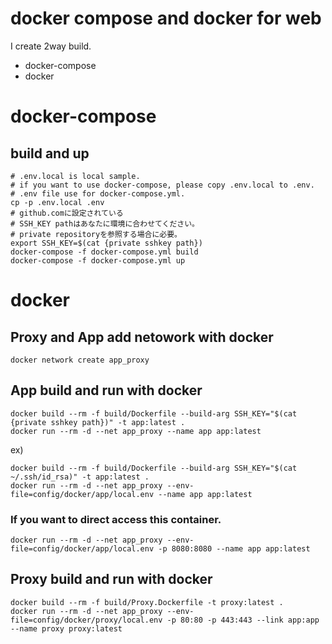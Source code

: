 # docker compose and docker for web 
I create 2way build.
* docker-compose
* docker 

# docker-compose

## build and up
```
# .env.local is local sample.
# if you want to use docker-compose, please copy .env.local to .env.
# .env file use for docker-compose.yml.
cp -p .env.local .env
# github.comに設定されている
# SSH_KEY pathはあなたに環境に合わせてください。
# private repositoryを参照する場合に必要。
export SSH_KEY=$(cat {private sshkey path})
docker-compose -f docker-compose.yml build
docker-compose -f docker-compose.yml up
```

# docker
## Proxy and App add netowork with docker
```
docker network create app_proxy
```

## App build and run with docker
```
docker build --rm -f build/Dockerfile --build-arg SSH_KEY="$(cat {private sshkey path})" -t app:latest . 
docker run --rm -d --net app_proxy --name app app:latest
```
ex)
```
docker build --rm -f build/Dockerfile --build-arg SSH_KEY="$(cat ~/.ssh/id_rsa)" -t app:latest . 
docker run --rm -d --net app_proxy --env-file=config/docker/app/local.env --name app app:latest
```

### If you want to direct access this container.
```
docker run --rm -d --net app_proxy --env-file=config/docker/app/local.env -p 8080:8080 --name app app:latest
```

## Proxy build and run with docker
```
docker build --rm -f build/Proxy.Dockerfile -t proxy:latest .
docker run --rm -d --net app_proxy --env-file=config/docker/proxy/local.env -p 80:80 -p 443:443 --link app:app --name proxy proxy:latest
```
